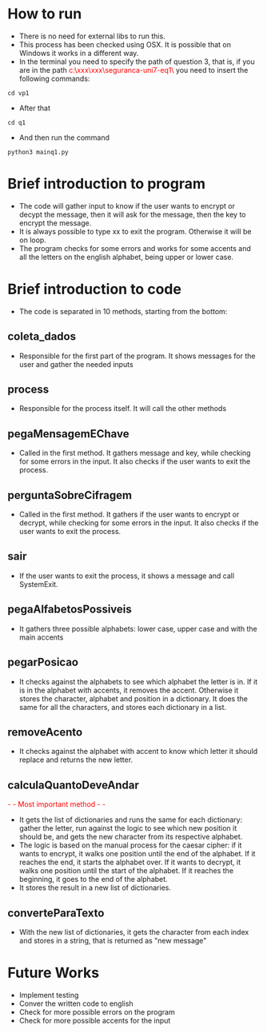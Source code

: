 # How to run

- There is no need for external libs to run this.
- This process has been checked using OSX. It is possible that on Windows it works in a different way.
- In the terminal you need to specify the path of question 3, that is, if you are in the path <span style='color: red'>c:\xxx\xxx\seguranca-uni7-eq1\ </span> you need to insert the following commands:

```
cd vp1
```
- After that
```
cd q1
```
- And then run the command

```
python3 mainq1.py
```

# Brief introduction to program

- The code will gather input to know if the user wants to encrypt or decypt the message, then it will ask for the message, then the key to encrypt the message. 
- It is always possible to type xx to exit the program. Otherwise it will be on loop.
- The program checks for some errors and works for some accents and all the letters on the english alphabet, being upper or lower case.

# Brief introduction to code
- The code is separated in 10 methods, starting from the bottom:

## coleta_dados
- Responsible for the first part of the program. It shows messages for the user and gather the needed inputs

## process
- Responsible for the process itself. It will call the other methods

## pegaMensagemEChave
- Called in the first method. It gathers message and key, while checking for some errors in the input. It also checks if the user wants to exit the process.

## perguntaSobreCifragem
- Called in the first method. It gathers if the user wants to encrypt or decrypt, while checking for some errors in the input. It also checks if the user wants to exit the process.

## sair
- If the user wants to exit the process, it shows a message and call SystemExit.

## pegaAlfabetosPossiveis
- It gathers three possible alphabets: lower case, upper case and with the main accents

## pegarPosicao
- It checks against the alphabets to see which alphabet the letter is in. If it is in the alphabet with accents, it removes the accent. Otherwise it stores the character, alphabet and position in a dictionary. It does the same for all the characters, and stores each dictionary in a list.

## removeAcento
- It checks against the alphabet with accent to know which letter it should replace and returns the new letter.

## calculaQuantoDeveAndar
<span style='color: red'>- - Most important method - -  </span>
- It gets the list of dictionaries and runs the same for each dictionary: gather the letter, run against the logic to see which new position it should be, and gets the new character from its respective alphabet.
- The logic is based on the manual process for the caesar cipher: if it wants to encrypt, it walks one position until the end of the alphabet. If it reaches the end, it starts the alphabet over. If it wants to decrypt, it walks one position until the start of the alphabet. If it reaches the beginning, it goes to the end of the alphabet.
- It stores the result in a new list of dictionaries.

## converteParaTexto
- With the new list of dictionaries, it gets the character from each index and stores in a string, that is returned as "new message"

# Future Works
- Implement testing
- Conver the written code to english
- Check for more possible errors on the program
- Check for more possible accents for the input 



